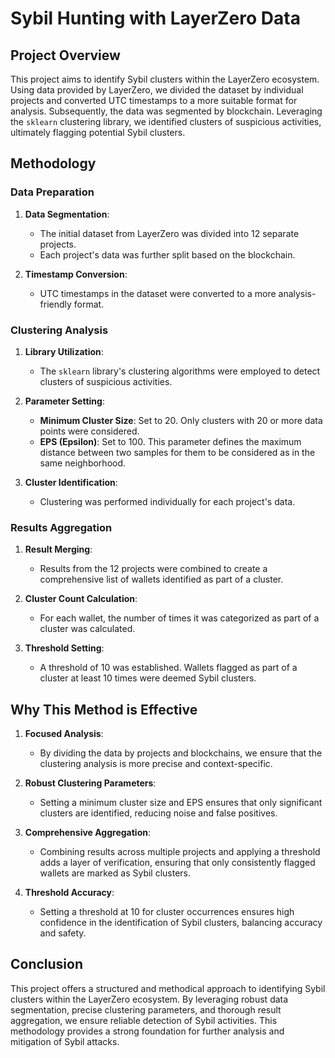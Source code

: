 # Sybil Hunting with LayerZero Data

## Project Overview

This project aims to identify Sybil clusters within the LayerZero ecosystem. Using data provided by LayerZero, we divided the dataset by individual projects and converted UTC timestamps to a more suitable format for analysis. Subsequently, the data was segmented by blockchain. Leveraging the `sklearn` clustering library, we identified clusters of suspicious activities, ultimately flagging potential Sybil clusters.

## Methodology

### Data Preparation

1. **Data Segmentation**:
    - The initial dataset from LayerZero was divided into 12 separate projects.
    - Each project's data was further split based on the blockchain.

2. **Timestamp Conversion**:
    - UTC timestamps in the dataset were converted to a more analysis-friendly format.

### Clustering Analysis

1. **Library Utilization**:
    - The `sklearn` library's clustering algorithms were employed to detect clusters of suspicious activities.

2. **Parameter Setting**:
    - **Minimum Cluster Size**: Set to 20. Only clusters with 20 or more data points were considered.
    - **EPS (Epsilon)**: Set to 100. This parameter defines the maximum distance between two samples for them to be considered as in the same neighborhood.

3. **Cluster Identification**:
    - Clustering was performed individually for each project's data.

### Results Aggregation

1. **Result Merging**:
    - Results from the 12 projects were combined to create a comprehensive list of wallets identified as part of a cluster.

2. **Cluster Count Calculation**:
    - For each wallet, the number of times it was categorized as part of a cluster was calculated.

3. **Threshold Setting**:
    - A threshold of 10 was established. Wallets flagged as part of a cluster at least 10 times were deemed Sybil clusters.

## Why This Method is Effective

1. **Focused Analysis**:
    - By dividing the data by projects and blockchains, we ensure that the clustering analysis is more precise and context-specific.

2. **Robust Clustering Parameters**:
    - Setting a minimum cluster size and EPS ensures that only significant clusters are identified, reducing noise and false positives.

3. **Comprehensive Aggregation**:
    - Combining results across multiple projects and applying a threshold adds a layer of verification, ensuring that only consistently flagged wallets are marked as Sybil clusters.

4. **Threshold Accuracy**:
    - Setting a threshold at 10 for cluster occurrences ensures high confidence in the identification of Sybil clusters, balancing accuracy and safety.

## Conclusion

This project offers a structured and methodical approach to identifying Sybil clusters within the LayerZero ecosystem. By leveraging robust data segmentation, precise clustering parameters, and thorough result aggregation, we ensure reliable detection of Sybil activities. This methodology provides a strong foundation for further analysis and mitigation of Sybil attacks.